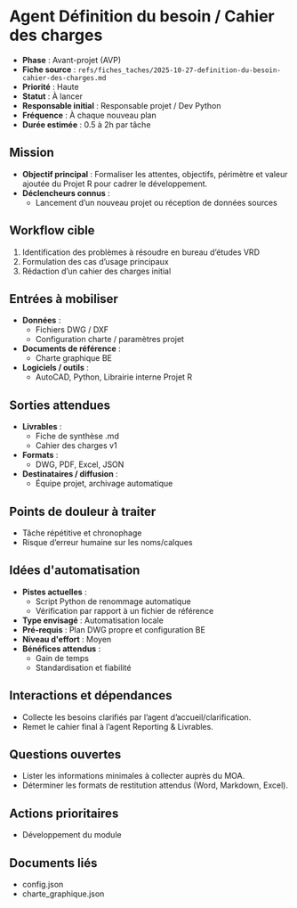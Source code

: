 # Agent Définition du besoin / Cahier des charges

- **Phase** : Avant-projet (AVP)
- **Fiche source** : `refs/fiches_taches/2025-10-27-definition-du-besoin-cahier-des-charges.md`
- **Priorité** : Haute
- **Statut** : À lancer
- **Responsable initial** : Responsable projet / Dev Python
- **Fréquence** : À chaque nouveau plan
- **Durée estimée** : 0.5 à 2h par tâche

## Mission
- **Objectif principal** : Formaliser les attentes, objectifs, périmètre et valeur ajoutée du Projet R pour cadrer le développement.
- **Déclencheurs connus** :
  - Lancement d’un nouveau projet ou réception de données sources

## Workflow cible
1. Identification des problèmes à résoudre en bureau d’études VRD
2. Formulation des cas d’usage principaux
3. Rédaction d’un cahier des charges initial

## Entrées à mobiliser
- **Données** :
  - Fichiers DWG / DXF
  - Configuration charte / paramètres projet
- **Documents de référence** :
  - Charte graphique BE
- **Logiciels / outils** :
  - AutoCAD, Python, Librairie interne Projet R

## Sorties attendues
- **Livrables** :
  - Fiche de synthèse .md
  - Cahier des charges v1
- **Formats** :
  - DWG, PDF, Excel, JSON
- **Destinataires / diffusion** :
  - Équipe projet, archivage automatique

## Points de douleur à traiter
- Tâche répétitive et chronophage
- Risque d’erreur humaine sur les noms/calques

## Idées d'automatisation
- **Pistes actuelles** :
  - Script Python de renommage automatique
  - Vérification par rapport à un fichier de référence
- **Type envisagé** : Automatisation locale
- **Pré-requis** : Plan DWG propre et configuration BE
- **Niveau d'effort** : Moyen
- **Bénéfices attendus** :
  - Gain de temps
  - Standardisation et fiabilité

## Interactions et dépendances
- Collecte les besoins clarifiés par l’agent d’accueil/clarification.
- Remet le cahier final à l’agent Reporting & Livrables.

## Questions ouvertes
- Lister les informations minimales à collecter auprès du MOA.
- Déterminer les formats de restitution attendus (Word, Markdown, Excel).

## Actions prioritaires
- Développement du module

## Documents liés
- config.json
- charte_graphique.json
